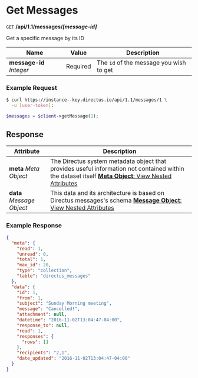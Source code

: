 # Get Messages

<span class="request">`GET` **/api/1.1/messages/_[message-id]_**</span>

<span class="description">Get a specific message by its ID</span>

<span class="arguments">Name</span> | Value | Description
--------|-----|------------
**message-id** _Integer_ | <span class="required">Required</span> | The `id` of the message you wish to get

### Example Request

```bash
$ curl https://instance--key.directus.io/api/1.1/messages/1 \
  -u [user-token]:
```

```php
$messages = $client->getMessage(1);
```

## Response

<span class="attributes">Attribute</span> | Description
--------|------------
**meta** _Meta Object_ | The Directus system metadata object that provides useful information not contained within the dataset itself [**Meta Object**: View Nested Attributes](/overview/objects-model.md#meta-object)
**data** _Message Object_ | <span class="custom">This data and its architecture is based on Directus messages's schema</span> [**Message Object**: View Nested Attributes](/overview/objects-model.md#message-object)

### Example Response

```json
{
  "meta": {
    "read": 1,
    "unread": 0,
    "total": 1,
    "max_id": 20,
    "type": "collection",
    "table": "directus_messages"
  },
  "data": {
    "id": 1,
    "from": 1,
    "subject": "Sunday Morning meeting",
    "message": "Cancelled!",
    "attachment": null,
    "datetime": "2016-11-02T13:04:47-04:00",
    "response_to": null,
    "read": 1,
    "responses": {
      "rows": []
    },
    "recipients": "2,1",
    "date_updated": "2016-11-02T13:04:47-04:00"
  }
}
```
